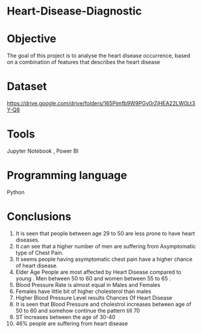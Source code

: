 # Heart-Disease-Diagnostic
# Objective 


The goal of this project is to analyse the heart disease occurrence, based on a combination of features that describes the heart disease

# Dataset

https://drive.google.com/drive/folders/165Pjmfb9W9PGy0rZjHEA22LW0Lt3Y-Q8

# Tools
Jupyter Notebook , Power BI 

# Programming language
Python

# Conclusions
1. It is seen that people between age 29 to 50 are less prone to have heart diseases.
2.  It can see that a higher number of men are suffering from Asymptomatic type of Chest Pain.
3. It seems people having asymptomatic chest pain have a higher chance of heart disease.
4. Elder Age People are most affected by Heart Disease compared to young . Men between 50 to 60 and women between 55 to 65 .
5. Blood Pressure Rate is almost equal in Males and Females
6. Females have little bit of higher cholesterol than males
7. Higher Blood Pressure Level results Chances Of Heart Disease
8. It is seen that Blood Pressure and cholestrol increases between age of 50 to 60 and somehow continue the pattern till 70
9. ST increases between the age of 30-40
10. 46% people are suffering from heart disease



